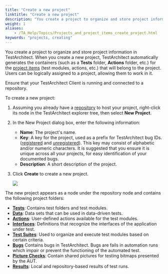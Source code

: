```yaml
--- 
title: "Create a new project"
linktitle: "Create a new project"
description: "You create a project to organize and store project information in TestArchitect."
weight: 1
aliases: 
    - /TA_Help/Topics/Projects_and_project_items_create_project.html
keywords: "projects, creating"
---
```


You create a project to organize and store project information in TestArchitect. When you create a new project, TestArchitect automatically generates the containers \(such as a **Tests** folder, **Actions** folder, etc.\) for the [project items](/TA_Help/Topics/Projects_def.html#section.overview.project_items) \(test modules, actions, etc.\) that will belong to the project. Users can be logically assigned to a project, allowing them to work in it.

Ensure that your TestArchitect Client is running and connected to a repository.

To create a new project:

1.  Assuming you already have a [repository](/TA_Help/Topics/Repository_creating.html) to host your project, right-click its node in the TestArchitect explorer tree, then select **New Project**.

2.  In the New Project dialog box, enter the following information:

    -   **Name**: The project's name.
    -   **Key**: A key for the project, used as a prefix for TestArchitect bug IDs. \([registered](/TA_Help/Topics/JIRA_creating_registered_bugs.html) and [unregistered](/TA_Help/Topics/JIRA_creating_unregistered_bugs.html)\). This key may consist of alphabetic and/or numeric characters. It is suggested that you ensure it is unique across all your projects, for easy identification of your documented bugs.
    -   **Description**: A short description of the project.
3.  Click **Create** to create a new project.

    ![](/images/TA_Help/Images/ug_createproject.png)


The new project appears as a node under the repository node and contains the following project folders:

-   [**Tests**](/TA_Help/Topics/Projects_and_tests_test_folders_and_test_modules.html): Contains test folders and test modules.
-   [**Data**](/TA_Help/Topics/Projects_and_tests_dataset.html): Data sets that can be used in data-driven tests.
-   [**Actions**](/reuse/reuse.High_level_actions.html): User-defined actions available for the test modules.
-   [**Interfaces**](/TA_Help/Topics/Interface_def.html): Definitions that recognize the interfaces of the application under test.
-   [**Test Suites**](/TA_Help/Topics/Test_suite.html): Used to organize and execute test modules based on certain criteria.
-   [**Bugs**](/TA_Help/Topics/Bugs.html) Contains bugs in TestArchitect. Bugs are fails in automation runs which impair or prevent the functioning of the automated test.
-   [**Picture Checks**](/TA_Help/Topics/Projects_and_tests_picture_check.html): Contain shared pictures for testing bitmaps presented by the AUT.
-   [**Results**](/TA_Help/Topics/Test_result.html): Local and repository-based results of test runs.



